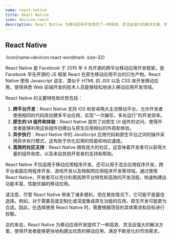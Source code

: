 ```yaml
---
name: react-native
title: React Native
icon: devicon:react
description: React Native 为移动应用开发提供了一种高效、灵活且强大的解决方案，使得开发者能够更快地构建出优质的移动应用，满足不断变化的市场需求。
---
```


## React Native

:Icon{name=devicon:react-wordmark .size-32}

React Native 是 Facebook 于 2015 年 4 月开源的跨平台移动应用开发框架，是 Facebook 早先开源的 JS 框架 React 在原生移动应用平台的衍生产物。React Native 使用 Javascript 语言、类似于 HTML 的 JSX 以及 CSS 来开发移动应用，使得熟悉 Web 前端开发的技术人员能够轻松地进入移动应用开发领域。

React Native 的主要特性和优势包括：

1. **跨平台开发**：React Native 支持 iOS 和安卓两大主流移动平台，允许开发者使用相同的代码库创建多平台应用，实现“一次编写，多处运行”的开发效率。
2. **原生的 UI 组件和体验**：React Native 提供了对原生 UI 组件的访问，使得开发者能够利用这些组件创建出与原生应用相似的外观和体验。
3. **异步执行**：React Native 中的 JavaScript 应用代码和原生平台之间的操作采用异步执行模式，这有助于优化应用的性能和响应速度。
4. **高效的社区支持**：React Native 拥有庞大的社区，这意味着开发者可以获得大量的组件和库，以及来自其他开发者的支持和帮助。

React Native 不仅适用于移动应用程序开发，还可以用于混合应用程序开发、跨平台桌面应用程序开发、游戏开发以及物联网应用程序开发等领域。通过使用 React Native，开发者可以充分利用其跨平台特性和高效的开发流程，快速构建出功能丰富、性能优越的移动应用。

请注意，尽管 React Native 带来了诸多便利，但在某些情况下，它可能不是最佳选择。例如，对于需要高度定制化或深度集成原生功能的应用，原生开发可能更为合适。因此，在选择使用 React Native 时，需要根据项目的具体需求和目标进行权衡。

总的来说，React Native 为移动应用开发提供了一种高效、灵活且强大的解决方案，使得开发者能够更快地构建出优质的移动应用，满足不断变化的市场需求。
